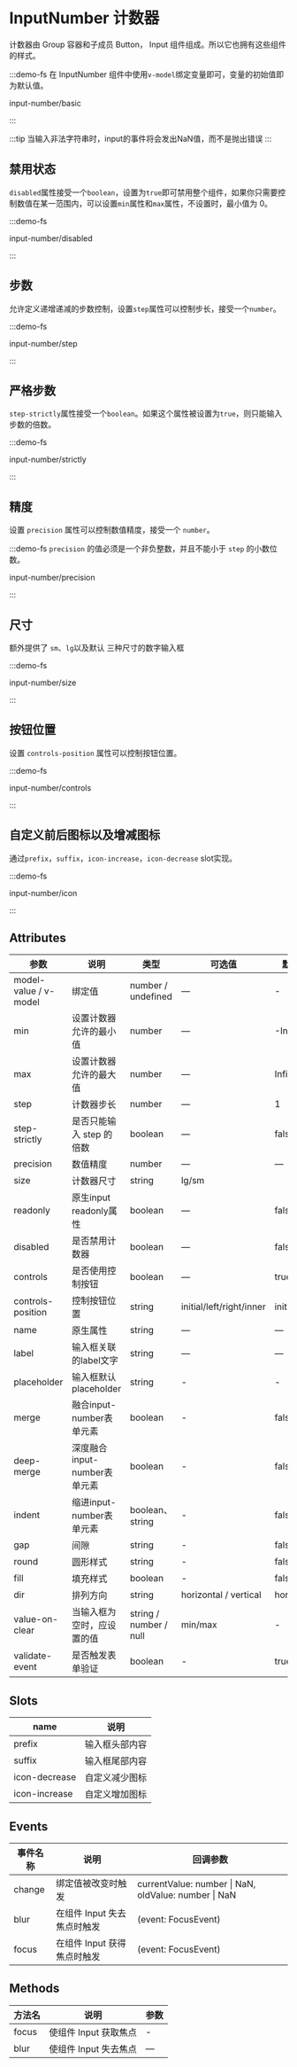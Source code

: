 # InputNumber 计数器

计数器由 Group 容器和子成员 Button， Input 组件组成。所以它也拥有这些组件的样式。

:::demo-fs 在 InputNumber 组件中使用`v-model`绑定变量即可，变量的初始值即为默认值。

input-number/basic

:::

:::tip
当输入非法字符串时，input的事件将会发出NaN值，而不是抛出错误
:::


## 禁用状态

`disabled`属性接受一个`boolean`，设置为`true`即可禁用整个组件，如果你只需要控制数值在某一范围内，可以设置`min`属性和`max`属性，不设置时，最小值为 0。

:::demo-fs

input-number/disabled

:::

## 步数

允许定义递增递减的步数控制，设置`step`属性可以控制步长，接受一个`number`。

:::demo-fs

input-number/step

:::

## 严格步数

`step-strictly`属性接受一个`boolean`。如果这个属性被设置为`true`，则只能输入步数的倍数。

:::demo-fs

input-number/strictly

:::

## 精度

设置 `precision` 属性可以控制数值精度，接受一个 `number`。

:::demo-fs `precision` 的值必须是一个非负整数，并且不能小于 `step` 的小数位数。

input-number/precision

:::

## 尺寸

额外提供了 `sm`、`lg`以及默认 三种尺寸的数字输入框

:::demo-fs

input-number/size

:::

## 按钮位置

设置 `controls-position` 属性可以控制按钮位置。

:::demo-fs

input-number/controls

:::

## 自定义前后图标以及增减图标

通过`prefix`，`suffix`，`icon-increase`，`icon-decrease` slot实现。

:::demo-fs

input-number/icon

:::

## Attributes

| 参数      | 说明          | 类型      | 可选值                           | 默认值  |
|----------|-------------- |----------|--------------------------------  |-------- |
| model-value / v-model | 绑定值         | number / undefined | — | - |
| min      | 设置计数器允许的最小值 | number | — | -Infinity |
| max      | 设置计数器允许的最大值 | number | — | Infinity |
| step     | 计数器步长           | number   | — | 1 |
| step-strictly | 是否只能输入 step 的倍数 | boolean   | — | false |
| precision| 数值精度             | number   | — | — |
| size     | 计数器尺寸           | string   | lg/sm  |  |
| readonly   | 原生input readonly属性   | boolean                | —               | false       |
| disabled | 是否禁用计数器        | boolean | — | false |
| controls | 是否使用控制按钮        | boolean | — | true |
| controls-position | 控制按钮位置 | string | initial/left/right/inner | initial |
| name | 原生属性 | string | — | — |
| label | 输入框关联的label文字 | string | — | — |
| placeholder | 输入框默认 placeholder | string | - | - |
| merge | 融合input-number表单元素 | boolean | - | false |
| deep-merge | 深度融合input-number表单元素 | boolean | - | false |
| indent | 缩进input-number表单元素 | boolean、string | - | false |
| gap | 间隙 | string | - | false |
| round | 圆形样式 | string | - | false |
| fill | 填充样式 | boolean | - | false |
| dir        | 排列方向           | string           | horizontal / vertical                    | horizontal |
| value-on-clear   | 当输入框为空时，应设置的值    | string / number / null | min/max         | -     |
| validate-event| 是否触发表单验证  | boolean   | -     | true  |

## Slots

| name | 说明 |
|------|--------|
| prefix | 输入框头部内容 |
| suffix | 输入框尾部内容 |
| icon-decrease | 自定义减少图标 |
| icon-increase | 自定义增加图标 |

## Events

| 事件名称 | 说明 | 回调参数 |
|---------|--------|---------|
| change | 绑定值被改变时触发 | currentValue: number \| NaN, oldValue: number \| NaN |
| blur | 在组件 Input 失去焦点时触发 | (event: FocusEvent) |
| focus | 在组件 Input 获得焦点时触发 | (event: FocusEvent) |

## Methods

| 方法名 | 说明                  | 参数 |
| ------ | --------------------- | ---- |
| focus  | 使组件 Input 获取焦点 | -    |
| blur   | 使组件 Input 失去焦点 | —    |
